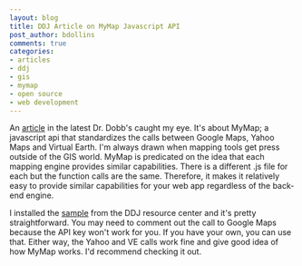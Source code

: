 ```yaml
---
layout: blog
title: DDJ Article on MyMap Javascript API
post_author: bdollins
comments: true
categories:
- articles
- ddj
- gis
- mymap
- open source
- web development
---
```


An <a href="http://www.ddj.com/dept/webservices/197003355">article</a> in the latest Dr. Dobb's caught my eye. It's about MyMap; a javascript api that standardizes the calls between Google Maps, Yahoo Maps and Virtual Earth. I'm always drawn when mapping tools get press outside of the GIS world. MyMap is predicated on the idea that each mapping engine provides similar capabilities. There is a different .js file for each but the function calls are the same. Therefore, it makes it relatively easy to provide similar capabilities for your web app regardless of the back-end engine.

I installed the <a href="ftp://66.77.27.238/sourcecode/ddj/2007/0703.zip">sample</a> from the DDJ resource center and it's pretty straightforward. You may need to comment out the call to Google Maps because the API key won't work for you. If you have your own, you can use that. Either way, the Yahoo and VE calls work fine and give good idea of how MyMap works. I'd recommend checking it out.